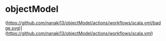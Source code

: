 # objectModel
(https://github.com/nanaki13/objectModel/actions/workflows/scala.yml/badge.svg)](https://github.com/nanaki13/objectModel/actions/workflows/scala.yml)
